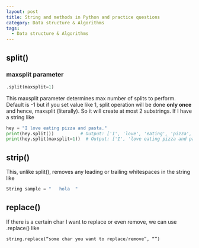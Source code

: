 ```yaml
---
layout: post
title: String and methods in Python and practice questions
category: Data structure & Algorithms
tags:
  - Data structure & Algorithms
---
```


## split()
### maxsplit parameter
```python
.split(maxsplit=1)
```
This maxsplit parameter determines max number of splits to perform. 
Default is -1 but if you set value like 1, split operation will be done
**only once** and hence, maxsplit (literally). So it will create at most 
2 substrings. If I have a string like 
```python
hey = "I love eating pizza and pasta."
print(hey.split())          # Output: ['I', 'love', 'eating', 'pizza', 'and', 'pasta.']
print(hey.split(maxsplit=1))  # Output: ['I', 'love eating pizza and pasta.']
```

## strip()
This, unlike split(), removes any leading or trailing whitespaces in the string like
```python
String sample = "   hola  "
```

## replace()
If there is a certain char I want to replace or even remove, we can use 
.replace() like 

```python
string.replace(“some char you want to replace/remove”, “”)
```

